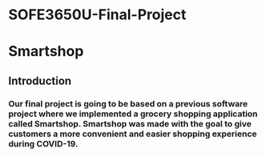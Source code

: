# SOFE3650U-Final-Project

# Smartshop

## Introduction
### Our final project is going to be based on a previous software project where we implemented a grocery shopping application called Smartshop. Smartshop was made with the goal to give customers a more convenient and easier shopping experience during COVID-19. 
